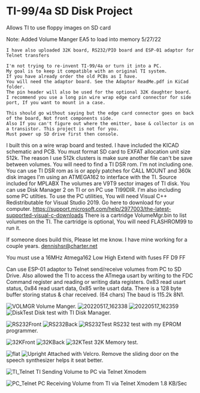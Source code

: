 # TI-99/4a SD Disk Project
Allows TI to use floppy images on SD card


Note:
	Added Volume Manger EA5 to load into memory 5/27/22

	I have also uploaded 32K board, RS232/PIO board and ESP-01 adaptor for Telnet transfers
	
	I'm not trying to re-invent TI-99/4a or turn it into a PC.
	My goal is to keep it compatible with an original TI system.
	If you have already order the old PCBs as I have.
	You will need the adaptor board. See the Adaptor ReadMe.pdf in KiCad folder.
	The pin header will also be used for the optional 32K daughter board.
	I recommend you use a long pin wire wrap edge card connector for side port, If you want to mount in a case.
		
	This should go without saying but the edge card connector goes on back of the board, Not front components side.
	Also If you can't figure out where the emitter, base & collector is on a transistor. This project is not for you.
	Must power up SD drive first then console.
	

I built this on a wire wrap board and tested.
I have included the KICAD schematic and PCB.
You must format SD card to EXFAT allocation unit size 512k.
The reason I use 512k clusters is make sure another file can't be save between volumes.
You will need to find a TI DSR rom. I'm not including one.
You can use TI DSR rom as is or apply patches for CALL MOUNT and 360k disk images
I'm using an ATMEGA162 to interface with the TI. Source included for MPLABX
The volumes are V9T9 sector images of TI disk.
You can use Disk Manager 2 on TI or on PC use TI99DIR.
I'm also including some PC utilties.
To use the PC utilities, You will need Visual C++ Redistributable for Visual Studio 2019.
Go here to download for your computer.
https://support.microsoft.com/help/2977003/the-latest-supported-visual-c-downloads
There is a cartridge VolumeMgr.bin to list volumes on the TI.
The cartridge is optional, You will need FLASHROM99 to run it.

If someone does build this, Please let me know.
I have mine working for a couple years.
dennishsr@charter.net

You must use a 16MHz Atmega162
Low High Extend
with fuses FF D9 FF

Can use ESP-01 adaptor to Telnet send/receive volumes from PC to SD Drive.
Also allowed the TI to access the ATmega usart
by writing to the FDC Command register and reading or writing data registers.
0x83 read usart status, 0x84 read usart data, 0x85 write usart data.
There is a 128 byte buffer storing status & char received. (64 chars)
The baud is 115.2k 8N1.

![VOLMGR](https://user-images.githubusercontent.com/6753466/170409919-f03c4be6-b2cd-4ad9-8e55-f5db8eb0c81e.jpg)
Volume Manger.
![20220517_162338](https://user-images.githubusercontent.com/6753466/168922696-897ccd0c-7b33-4925-9729-05f90aae67c3.jpg)
![20220517_162359](https://user-images.githubusercontent.com/6753466/168922706-d60dbe1b-8071-4687-9492-6ff588b4eeda.jpg)
![DiskTest](https://user-images.githubusercontent.com/6753466/170410018-41deb22a-349a-4567-8553-665e0abd1e83.jpg)
Disk test with TI Disk Manager.

![RS232Front](https://user-images.githubusercontent.com/6753466/170385157-a1ae4dae-aca4-40f6-b0ba-a97418f05ad7.jpg)
![RS232Back](https://user-images.githubusercontent.com/6753466/170385183-7e2a265d-ba2d-4571-b4ab-a3838b95cb57.jpg)
![RS232Test](https://user-images.githubusercontent.com/6753466/170385251-ecc8b067-6b48-4101-a602-6b5ccba13977.jpg)
RS232 test with my EPROM programmer.

![32KFront](https://user-images.githubusercontent.com/6753466/170385277-1d3e4d23-2535-4788-9d59-5e41630f1e7f.jpg)
![32KBack](https://user-images.githubusercontent.com/6753466/170385330-92a88344-faf3-4186-8be0-442de668cd32.jpg)
![32KTest](https://user-images.githubusercontent.com/6753466/170385347-df5e4ec9-c7d2-4b8b-b01b-8a38bdbc6fa9.jpg)
32K Memory test.

![flat](https://user-images.githubusercontent.com/6753466/170385386-dd5b3b63-0bef-4345-ada1-49e55a1afe5a.jpg)
![Upright](https://user-images.githubusercontent.com/6753466/170385400-cbff3c3e-c67e-442b-950f-4775f3b8f58e.jpg)
Attached with Velcro.
Remove the sliding door on the speech synthesizer helps it seat better.

![TI_Telnet](https://user-images.githubusercontent.com/6753466/170412623-5f40a246-60f6-41b0-a636-38ab1d46b639.jpg)
TI Sending Volume to PC via Telnet Xmodem

![PC_Telnet](https://user-images.githubusercontent.com/6753466/170412728-b391a19d-4436-4d80-b0a1-7085718cf3c1.jpg)
PC Receiving Volume from TI via Telnet Xmodem 1.8 KB/Sec


